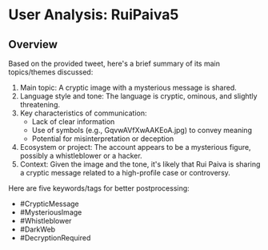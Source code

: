 # User Analysis: RuiPaiva5

## Overview

Based on the provided tweet, here's a brief summary of its main topics/themes discussed:

1. Main topic: A cryptic image with a mysterious message is shared.
2. Language style and tone: The language is cryptic, ominous, and slightly threatening.
3. Key characteristics of communication:
	* Lack of clear information
	* Use of symbols (e.g., GqvwAVfXwAAKEoA.jpg) to convey meaning
	* Potential for misinterpretation or deception
4. Ecosystem or project: The account appears to be a mysterious figure, possibly a whistleblower or a hacker.
5. Context: Given the image and the tone, it's likely that Rui Paiva is sharing a cryptic message related to a high-profile case or controversy.

Here are five keywords/tags for better postprocessing:

* #CrypticMessage
* #MysteriousImage
* #Whistleblower
* #DarkWeb
* #DecryptionRequired